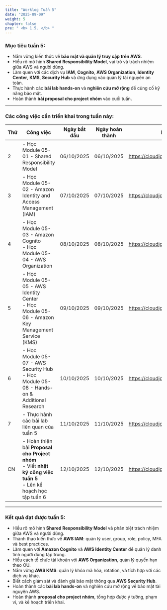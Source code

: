 ```yaml
---
title: "Worklog Tuần 5"
date: "2025-09-09"
weight: 5
chapter: false
pre: " <b> 1.5. </b> "
---
```


### Mục tiêu tuần 5:

- Nắm vững kiến thức về **bảo mật và quản lý truy cập trên AWS**.
- Hiểu rõ mô hình **Shared Responsibility Model**, vai trò và trách nhiệm giữa AWS và người dùng.
- Làm quen với các dịch vụ **IAM**, **Cognito**, **AWS Organization**, **Identity Center**, **KMS**, **Security Hub** và ứng dụng vào quản lý tài nguyên an toàn.
- Thực hành các **bài lab hands-on** và **nghiên cứu mở rộng** để củng cố kỹ năng bảo mật.
- Hoàn thành **bài proposal cho project nhóm** vào cuối tuần.

---

### Các công việc cần triển khai trong tuần này:

| Thứ | Công việc                                                                                                                  | Ngày bắt đầu | Ngày hoàn thành | Nguồn tài liệu                            |
| --- | -------------------------------------------------------------------------------------------------------------------------- | ------------ | --------------- | ----------------------------------------- |
| 2   | - Học Module 05-01 - Shared Responsibility Model                                                                           | 06/10/2025   | 06/10/2025      | <https://cloudjourney.awsstudygroup.com/> |
| 3   | - Học Module 05-02 - Amazon Identity and Access Management (IAM)                                                           | 07/10/2025   | 07/10/2025      | <https://cloudjourney.awsstudygroup.com/> |
| 4   | - Học Module 05-03 - Amazon Cognito <br> - Học Module 05-04 - AWS Organization                                             | 08/10/2025   | 08/10/2025      | <https://cloudjourney.awsstudygroup.com/> |
| 5   | - Học Module 05-05 - AWS Identity Center <br> - Học Module 05-06 - Amazon Key Management Service (KMS)                     | 09/10/2025   | 09/10/2025      | <https://cloudjourney.awsstudygroup.com/> |
| 6   | - Học Module 05-07 - AWS Security Hub <br> - Học Module 05-08 - Hands-on & Additional Research                             | 10/10/2025   | 10/10/2025      | <https://cloudjourney.awsstudygroup.com/> |
| 7   | - Thực hành các bài lab liên quan của tuần 5                                                                               | 11/10/2025   | 11/10/2025      | <https://cloudjourney.awsstudygroup.com/> |
| CN  | - Hoàn thiện bài **Proposal cho Project nhóm** <br> - Viết **nhật ký công việc tuần 5** <br> - Lên kế hoạch học tập tuần 6 | 12/10/2025   | 12/10/2025      | <https://cloudjourney.awsstudygroup.com/> |

---

### Kết quả đạt được tuần 5:

- Hiểu rõ mô hình **Shared Responsibility Model** và phân biệt trách nhiệm giữa AWS và người dùng.
- Thành thạo kiến thức về **AWS IAM**: quản lý user, group, role, policy, MFA và best practices.
- Làm quen với **Amazon Cognito** và **AWS Identity Center** để quản lý danh tính người dùng tập trung.
- Hiểu cách tổ chức tài khoản với **AWS Organization**, quản lý quyền hạn theo OU.
- Nắm vững **AWS KMS**: quản lý khóa mã hóa, rotation, và tích hợp với các dịch vụ khác.
- Biết cách giám sát và đánh giá bảo mật thông qua **AWS Security Hub**.
- Hoàn thành các **bài lab hands-on** và nghiên cứu mở rộng về bảo mật tài nguyên AWS.
- Hoàn thành **proposal cho project nhóm**, tổng hợp được ý tưởng, phạm vi, và kế hoạch triển khai.
